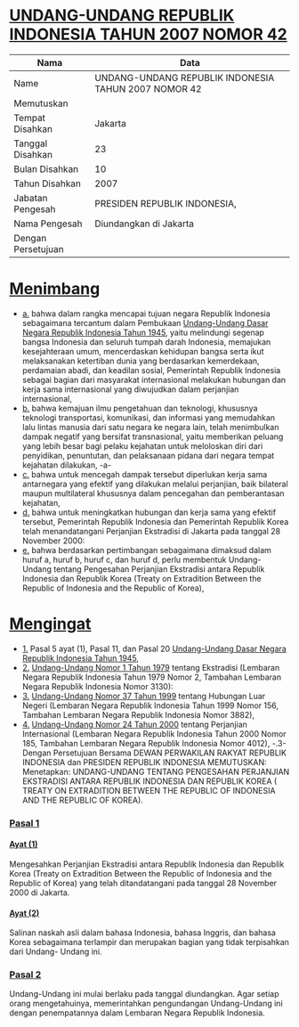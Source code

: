 # [UNDANG-UNDANG REPUBLIK INDONESIA TAHUN 2007 NOMOR 42](http://example.org/legal/document/uu/2007/42)

| Nama | Data |
| ------ | ----- |
|Name|UNDANG-UNDANG REPUBLIK INDONESIA TAHUN 2007 NOMOR 42|
|Memutuskan||
|Tempat Disahkan|Jakarta|
|Tanggal Disahkan|23|
|Bulan Disahkan|10|
|Tahun Disahkan|2007|
|Jabatan Pengesah|PRESIDEN REPUBLIK INDONESIA,|
|Nama Pengesah|Diundangkan di Jakarta|
|Dengan Persetujuan||
# [Menimbang](http://example.org/legal/document/uu/2007/42/menimbang)

* [a.](http://example.org/legal/document/uu/2007/42/menimbang/point/a) bahwa dalam rangka mencapai tujuan negara Republik Indonesia sebagaimana tercantum dalam Pembukaan [Undang-Undang Dasar Negara Republik Indonesia Tahun 1945](http://example.org/legal/document/uu), yaitu melindungi segenap bangsa Indonesia dan seluruh tumpah darah Indonesia, memajukan kesejahteraan umum, mencerdaskan kehidupan bangsa serta ikut melaksanakan ketertiban dunia yang berdasarkan kemerdekaan, perdamaian abadi, dan keadilan sosial, Pemerintah Republik Indonesia sebagai bagian dari masyarakat internasional melakukan hubungan dan kerja sama internasional yang diwujudkan dalam perjanjian internasional,
* [b.](http://example.org/legal/document/uu/2007/42/menimbang/point/b) bahwa kemajuan ilmu pengetahuan dan teknologi, khususnya teknologi transportasi, komunikasi, dan informasi yang memudahkan lalu lintas manusia dari satu negara ke negara lain, telah menimbulkan dampak negatif yang bersifat transnasional, yaitu memberikan peluang yang lebih besar bagi pelaku kejahatan untuk meloloskan diri dari penyidikan, penuntutan, dan pelaksanaan pidana dari negara tempat kejahatan dilakukan, -a-
* [c.](http://example.org/legal/document/uu/2007/42/menimbang/point/c) bahwa untuk mencegah dampak tersebut diperlukan kerja sama antarnegara yang efektif yang dilakukan melalui perjanjian, baik bilateral maupun multilateral khususnya dalam pencegahan dan pemberantasan kejahatan,
* [d.](http://example.org/legal/document/uu/2007/42/menimbang/point/d) bahwa untuk meningkatkan hubungan dan kerja sama yang efektif tersebut, Pemerintah Republik Indonesia dan Pemerintah Republik Korea telah menandatangani Perjanjian Ekstradisi di Jakarta pada tanggal 28 November 2000:
* [e.](http://example.org/legal/document/uu/2007/42/menimbang/point/e) bahwa berdasarkan pertimbangan sebagaimana dimaksud dalam huruf a, huruf b, huruf c, dan huruf d, perlu membentuk Undang-Undang tentang Pengesahan Perjanjian Ekstradisi antara Republik Indonesia dan Republik Korea (Treaty on Extradition Between the Republic of Indonesia and the Republic of Korea),
# [Mengingat](http://example.org/legal/document/uu/2007/42/mengingat)

* [1.](http://example.org/legal/document/uu/2007/42/mengingat/point/0001) Pasal 5 ayat (1), Pasal 11, dan Pasal 20 [Undang-Undang Dasar Negara Republik Indonesia Tahun 1945](http://example.org/legal/document/uu),
* [2.](http://example.org/legal/document/uu/2007/42/mengingat/point/0002) [Undang-Undang Nomor 1 Tahun 1979](http://example.org/legal/document/uu/1979/1) tentang Ekstradisi (Lembaran Negara Republik Indonesia Tahun 1979 Nomor 2, Tambahan Lembaran Negara Republik Indonesia Nomor 3130):
* [3.](http://example.org/legal/document/uu/2007/42/mengingat/point/0003) [Undang-Undang Nomor 37 Tahun 1999](http://example.org/legal/document/uu/1999/37) tentang Hubungan Luar Negeri (Lembaran Negara Republik Indonesia Tahun 1999 Nomor 156, Tambahan Lembaran Negara Republik Indonesia Nomor 3882),
* [4.](http://example.org/legal/document/uu/2007/42/mengingat/point/0004) [Undang-Undang Nomor 24 Tahun 2000](http://example.org/legal/document/uu/2000/24) tentang Perjanjian Internasional (Lembaran Negara Republik Indonesia Tahun 2000 Nomor 185, Tambahan Lembaran Negara Republik Indonesia Nomor 4012), -.3- Dengan Persetujuan Bersama DEWAN PERWAKILAN RAKYAT REPUBLIK INDONESIA dan PRESIDEN REPUBLIK INDONESIA MEMUTUSKAN: Menetapkan: UNDANG-UNDANG TENTANG PENGESAHAN PERJANJIAN EKSTRADISI ANTARA REPUBLIK INDONESIA DAN REPUBLIK KOREA ( TREATY ON EXTRADITION BETWEEN THE REPUBLIC OF INDONESIA AND THE REPUBLIC OF KOREA).

### [Pasal 1](http://example.org/legal/document/uu/2007/42/pasal/0001)

#### [Ayat (1)](http://example.org/legal/document/uu/2007/42/pasal/0001/version/20071023/ayat/0001)
Mengesahkan Perjanjian Ekstradisi antara Republik Indonesia dan Republik Korea (Treaty on Extradition Between the Republic of Indonesia and the Republic of Korea) yang telah ditandatangani pada tanggal 28 November 2000 di Jakarta.

#### [Ayat (2)](http://example.org/legal/document/uu/2007/42/pasal/0001/version/20071023/ayat/0002)
Salinan naskah asli dalam bahasa Indonesia, bahasa Inggris, dan bahasa Korea sebagaimana terlampir dan merupakan bagian yang tidak terpisahkan dari Undang- Undang ini.


### [Pasal 2](http://example.org/legal/document/uu/2007/42/pasal/0002)
Undang-Undang ini mulai berlaku pada tanggal diundangkan. Agar setiap orang mengetahuinya, memerintahkan pengundangan Undang-Undang ini dengan penempatannya dalam Lembaran Negara Republik Indonesia.
